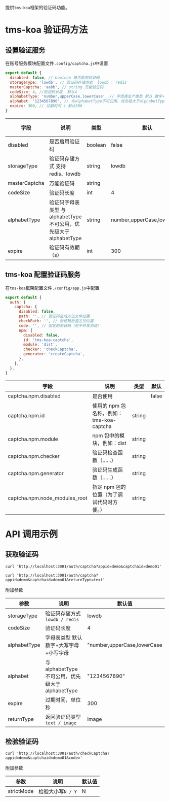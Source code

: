 提供`tms-koa`框架的验证码功能。

# tms-koa 验证码方法

## 设置验证服务

在账号服务模块配置文件`.config/captcha.js`中设置

```js
export default {
  disabled: false, // boolean 是否启用验证码
  storageType: 'lowdb', // 验证码存储方式  lowdb | redis
  masterCaptcha: 'aabb', // string 万能验证码
  codeSize: 4, //验证码长度  默认4
  alphabetType: 'number,upperCase,lowerCase', // 字母表生产类型 默认 数字+大写字母+小写字母
  alphabet: '1234567890', // 与alphabetType不可公用，优先级大于alphabetType
  expire: 300, // 过期时间 s 默认300
}
```

| 字段          | 说明                                                               | 类型    | 默认                       | 必填 |
| ------------- | ------------------------------------------------------------------ | ------- | -------------------------- | ---- |
| disabled      | 是否启用验证码                                                     | boolean | false                      | 否   |
| storageType   | 验证码存储方式 支持 redis、lowdb                                   | string  | lowdb                      | 否   |
| masterCaptcha | 万能验证码                                                         | string  |                            | 否   |
| codeSize      | 验证码长度                                                         | int     | 4                          | 否   |
| alphabetType  | 验证码字母表类型 与 alphabetType 不可公用，优先级大于 alphabetType | string  | number,upperCase,lowerCase | 否   |
| expire        | 验证码有效期（s）                                                  | int     | 300                        | 否   |

## tms-koa 配置验证码服务

在`tms-koa`框架配置文件`./config/app.js`中配置

```js
export default {
  auth: {
    captcha: {
      disabled: false,
      path: '', // 验证码生成方法文件位置
      checkPath: '', // 验证码检查方法位置
      code: '', // 固定的验证码（用于开发测试）
      npm: {
        disabled: false,
        id: 'tms-koa-captcha',
        module: 'dist',
        checker: 'checkCaptcha',
        generator: 'createCaptcha',
      },
    },
  },
}
```

| 字段                          | 说明                                      | 类型   | 默认  |
| ----------------------------- | ----------------------------------------- | ------ | ----- |
| captcha.npm.disabled          | 是否使用                                  |        | false |
| captcha.npm.id                | 使用的 npm 包名称，例如：tms-koa-captcha  | string |       |
| captcha.npm.module            | npm 包中的模块，例如：dist                | string |       |
| captcha.npm.checker           | 验证码检查函数（……）                      | string |       |
| captcha.npm.generator         | 验证码生成函数（……）                      | string |       |
| captcha.npm.node_modules_root | 指定 npm 包的位置（为了调试代码时方便。） | string |       |

# API 调用示例

## 获取验证码

```
curl 'http://localhost:3001/auth/captcha?appid=demo&captchaid=demo01'
```

```
curl 'http://localhost:3001/auth/captcha?appid=demo&captchaid=demo01&returnType=text'
```

附加参数

| 参数         | 说明                                              | 默认值                      |
| ------------ | ------------------------------------------------- | --------------------------- |
| storageType  | 验证码存储方式`lowdb / redis`                     | lowdb                       |
| codeSize     | 验证码长度                                        | 4                           |
| alphabetType | 字母表类型 默认 数字+大写字母+小写字母            | "number,upperCase,lowerCase |
| alphabet     | 与 alphabetType 不可公用，优先级大于 alphabetType | "1234567890"                |
| expire       | 过期时间，单位秒                                  | 300                         |
| returnType   | 返回验证码类型`text / image`                      | image                       |

## 检验验证码

```
curl 'http://localhost:3001/auth/checkCaptcha?appid=demo&captchaid=demo01&code='
```

附加参数

| 参数       | 说明              | 默认值 |
| ---------- | ----------------- | ------ |
| strictMode | 检验大小写`N / Y` | N      |
